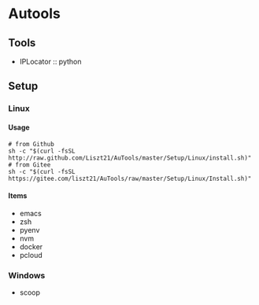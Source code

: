 # Autools

## Tools
- IPLocator :: python

## Setup
### Linux
#### Usage
```
# from Github
sh -c "$(curl -fsSL http://raw.github.com/Liszt21/AuTools/master/Setup/Linux/install.sh)"
# from Gitee
sh -c "$(curl -fsSL https://gitee.com/liszt21/AuTools/raw/master/Setup/Linux/Install.sh)"

```
#### Items
- emacs
- zsh
- pyenv
- nvm
- docker
- pcloud

### Windows
- scoop
